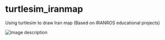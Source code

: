 # turtlesim_iranmap
Using turtlesim to draw Iran map (Based on IRANROS educational projects)


![Image description](http://iranros.com/wp-content/uploads/2019/04/iranmap.gif)
